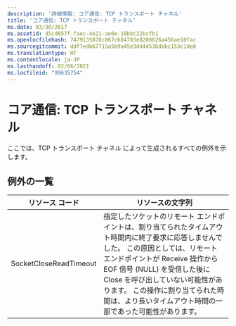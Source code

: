 ```yaml
---
description: '詳細情報: コア通信: TCP トランスポート チャネル'
title: 'コア通信: TCP トランスポート チャネル'
ms.date: 03/30/2017
ms.assetid: d5cd057f-faec-4e21-ae0e-18bbc22bcfb1
ms.openlocfilehash: 7479135878c867cb84783e8208626a456ae10fac
ms.sourcegitcommit: ddf7edb67715a5b9a45e3dd44536dabc153c1de0
ms.translationtype: HT
ms.contentlocale: ja-JP
ms.lasthandoff: 02/06/2021
ms.locfileid: "99635754"
---
```

# <a name="core-communications-tcp-transport-channels"></a>コア通信: TCP トランスポート チャネル

ここでは、TCP トランスポート チャネル によって生成されるすべての例外を示します。  
  
## <a name="exception-list"></a>例外の一覧  
  
|リソース コード|リソースの文字列|  
|-------------------|---------------------|  
|SocketCloseReadTimeout|指定したソケットのリモート エンドポイントは、割り当てられたタイムアウト時間内に終了要求に応答しませんでした。 この原因としては、リモート エンドポイントが Receive 操作から EOF 信号 (NULL) を受信した後に Close を呼び出していない可能性があります。 この操作に割り当てられた時間は、より長いタイムアウト時間の一部であった可能性があります。|
